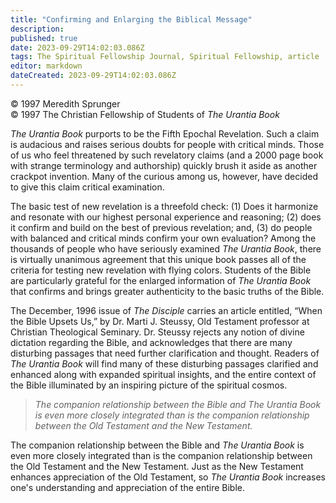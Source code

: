 ```yaml
---
title: "Confirming and Enlarging the Biblical Message"
description: 
published: true
date: 2023-09-29T14:02:03.086Z
tags: The Spiritual Fellowship Journal, Spiritual Fellowship, article
editor: markdown
dateCreated: 2023-09-29T14:02:03.086Z
---
```


<p class="v-card v-sheet theme--light gray lighten-3 px-2">© 1997 Meredith Sprunger<br>© 1997 The Christian Fellowship of Students of <i>The Urantia Book</i></p>

_The Urantia Book_ purports to be the Fifth Epochal Revelation. Such a claim is audacious and raises serious doubts for people with critical minds. Those of us who feel threatened by such revelatory claims (and a 2000 page book with strange terminology and authorship) quickly brush it aside as another crackpot invention. Many of the curious among us, however, have decided to give this claim critical examination.

The basic test of new revelation is a threefold check: (1) Does it harmonize and resonate with our highest personal experience and reasoning; (2) does it confirm and build on the best of previous revelation; and, (3) do people with balanced and critical minds confirm your own evaluation? Among the thousands of people who have seriously examined _The Urantia Book_, there is virtually unanimous agreement that this unique book passes all of the criteria for testing new revelation with flying colors. Students of the Bible are particularly grateful for the enlarged information of _The Urantia Book_ that confirms and brings greater authenticity to the basic truths of the Bible.

The December, 1996 issue of _The Disciple_ carries an article entitled, “When the Bible Upsets Us,” by Dr. Marti J. Steussy, Old Testament professor at Christian Theological Seminary. Dr. Steussy rejects any notion of divine dictation regarding the Bible, and acknowledges that there are many disturbing passages that need further clarification and thought. Readers of _The Urantia Book_ will find many of these disturbing passages clarified and enhanced along with expanded spiritual insights, and the entire context of the Bible illuminated by an inspiring picture of the spiritual cosmos.

> _The companion relationship between the Bible and _The Urantia Book_ is even more closely integrated than is the companion relationship between the Old Testament and the New Testament._

The companion relationship between the Bible and _The Urantia Book_ is even more closely integrated than is the companion relationship between the Old Testament and the New Testament. Just as the New Testament enhances appreciation of the Old Testament, so _The Urantia Book_ increases one's understanding and appreciation of the entire Bible.